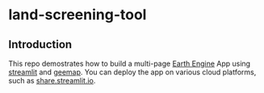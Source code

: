 # land-screening-tool

## Introduction

This repo demostrates how to build a multi-page [Earth Engine](https://earthengine.google.com) App using [streamlit](https://streamlit.io) and [geemap](https://geemap.org). You can deploy the app on various cloud platforms, such as [share.streamlit.io](https://share.streamlit.io).
